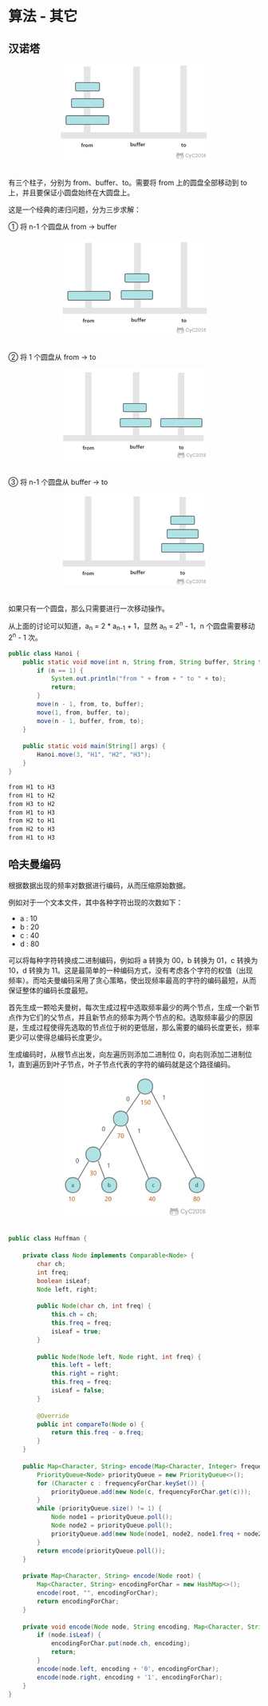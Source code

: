 # 算法 - 其它
## 汉诺塔

<div align="center"> <img src="/docs/pics/69d6c38d-1dec-4f72-ae60-60dbc10e9d15.png" width="300"/> </div><br>

有三个柱子，分别为 from、buffer、to。需要将 from 上的圆盘全部移动到 to 上，并且要保证小圆盘始终在大圆盘上。

这是一个经典的递归问题，分为三步求解：

① 将 n-1 个圆盘从 from -\> buffer

<div align="center"> <img src="/docs/pics/f9240aa1-8d48-4959-b28a-7ca45c3e4d91.png" width="300"/> </div><br>

② 将 1 个圆盘从 from -\> to

<div align="center"> <img src="/docs/pics/f579cab0-3d49-4d00-8e14-e9e1669d0f9f.png" width="300"/> </div><br>

③ 将 n-1 个圆盘从 buffer -\> to

<div align="center"> <img src="/docs/pics/d02f74dd-8e33-4f3c-bf29-53203a06695a.png" width="300"/> </div><br>

如果只有一个圆盘，那么只需要进行一次移动操作。

从上面的讨论可以知道，a<sub>n</sub> = 2 * a<sub>n-1</sub> + 1，显然 a<sub>n</sub> = 2<sup>n</sup> - 1，n 个圆盘需要移动 2<sup>n</sup> - 1 次。

```java
public class Hanoi {
    public static void move(int n, String from, String buffer, String to) {
        if (n == 1) {
            System.out.println("from " + from + " to " + to);
            return;
        }
        move(n - 1, from, to, buffer);
        move(1, from, buffer, to);
        move(n - 1, buffer, from, to);
    }

    public static void main(String[] args) {
        Hanoi.move(3, "H1", "H2", "H3");
    }
}
```

```html
from H1 to H3
from H1 to H2
from H3 to H2
from H1 to H3
from H2 to H1
from H2 to H3
from H1 to H3
```

## 哈夫曼编码

根据数据出现的频率对数据进行编码，从而压缩原始数据。

例如对于一个文本文件，其中各种字符出现的次数如下：

- a : 10
- b : 20
- c : 40
- d : 80

可以将每种字符转换成二进制编码，例如将 a 转换为 00，b 转换为 01，c 转换为 10，d 转换为 11。这是最简单的一种编码方式，没有考虑各个字符的权值（出现频率）。而哈夫曼编码采用了贪心策略，使出现频率最高的字符的编码最短，从而保证整体的编码长度最短。

首先生成一颗哈夫曼树，每次生成过程中选取频率最少的两个节点，生成一个新节点作为它们的父节点，并且新节点的频率为两个节点的和。选取频率最少的原因是，生成过程使得先选取的节点位于树的更低层，那么需要的编码长度更长，频率更少可以使得总编码长度更少。

生成编码时，从根节点出发，向左遍历则添加二进制位 0，向右则添加二进制位 1，直到遍历到叶子节点，叶子节点代表的字符的编码就是这个路径编码。

<div align="center"> <img src="/docs/pics/8edc5164-810b-4cc5-bda8-2a2c98556377.jpg" width="300"/> </div><br>

```java
public class Huffman {

    private class Node implements Comparable<Node> {
        char ch;
        int freq;
        boolean isLeaf;
        Node left, right;

        public Node(char ch, int freq) {
            this.ch = ch;
            this.freq = freq;
            isLeaf = true;
        }

        public Node(Node left, Node right, int freq) {
            this.left = left;
            this.right = right;
            this.freq = freq;
            isLeaf = false;
        }

        @Override
        public int compareTo(Node o) {
            return this.freq - o.freq;
        }
    }

    public Map<Character, String> encode(Map<Character, Integer> frequencyForChar) {
        PriorityQueue<Node> priorityQueue = new PriorityQueue<>();
        for (Character c : frequencyForChar.keySet()) {
            priorityQueue.add(new Node(c, frequencyForChar.get(c)));
        }
        while (priorityQueue.size() != 1) {
            Node node1 = priorityQueue.poll();
            Node node2 = priorityQueue.poll();
            priorityQueue.add(new Node(node1, node2, node1.freq + node2.freq));
        }
        return encode(priorityQueue.poll());
    }

    private Map<Character, String> encode(Node root) {
        Map<Character, String> encodingForChar = new HashMap<>();
        encode(root, "", encodingForChar);
        return encodingForChar;
    }

    private void encode(Node node, String encoding, Map<Character, String> encodingForChar) {
        if (node.isLeaf) {
            encodingForChar.put(node.ch, encoding);
            return;
        }
        encode(node.left, encoding + '0', encodingForChar);
        encode(node.right, encoding + '1', encodingForChar);
    }
}
```
